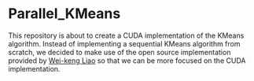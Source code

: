 # Parallel_KMeans

This repository is about to create a CUDA implementation of the KMeans algorithm. Instead of implementing a sequential KMeans algorithm from scratch, we decided to make use of the open source implementation provided by [Wei-keng Liao](http://users.ece.northwestern.edu/~wkliao/Kmeans/index.html) so that we can be more focused on the CUDA implementation.
